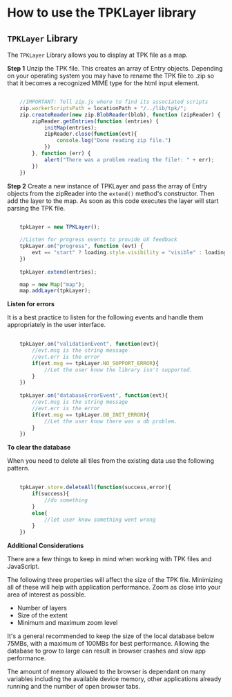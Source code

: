How to use the TPKLayer library
===============================

## `TPKLayer` Library

The `TPKLayer` Library allows you to display at TPK file as a map.

**Step 1** Unzip the TPK file. This creates an array of Entry objects. Depending on your operating system you may have to rename the TPK file to .zip so that it becomes a recognized MIME type for the html input element.

```js

	//IMPORTANT: Tell zip.js where to find its associated scripts
	zip.workerScriptsPath = locationPath + "/../lib/tpk/"; 
	zip.createReader(new zip.BlobReader(blob), function (zipReader) {
    	zipReader.getEntries(function (entries) {
        	initMap(entries);
        	zipReader.close(function(evt){
            	console.log("Done reading zip file.")
        	})
    	}, function (err) {
        	alert("There was a problem reading the file!: " + err);
    	})
	})


```
**Step 2** Create a new instance of TPKLayer and pass the array of Entry objects from the zipReader into the `extend()` method's constructor. Then add the layer to the map. As soon as this code executes the layer will start parsing the TPK file. 


```js

	tpkLayer = new TPKLayer();
	
	//Listen for progress events to provide UX feedback
	tpkLayer.on("progress", function (evt) {
		evt == "start" ? loading.style.visibility = "visible" : loading.style.visibility = "hidden";
	})
	
	tpkLayer.extend(entries);

	map = new Map("map");
	map.addLayer(tpkLayer);

```

**Listen for errors**

It is a best practice to listen for the following events and handle them appropriately in the user interface.

```js
	
	tpkLayer.on("validationEvent", function(evt){
		//evt.msg is the string message
		//evt.err is the error 
		if(evt.msg == tpkLayer.NO_SUPPORT_ERROR){
			//Let the user know the library isn't supported.
		}
	})
	
	tpkLayer.on("databaseErrorEvent", function(evt){
		//evt.msg is the string message
		//evt.err is the error 
		if(evt.msg == tpkLayer.DB_INIT_ERROR){
			//Let the user know there was a db problem.
		}
	})

```


**To clear the database**

When you need to delete all tiles from the existing data use the following pattern. 

```js
	
	tpkLayer.store.deleteAll(function(success,error){
		if(success){
			//do something
		}
		else{
			//let user know something went wrong
		}	
	})

```
**Additional Considerations**

There are a few things to keep in mind when working with TPK files and JavaScript.

The following three properties will affect the size of the TPK file. Minimizing all of these will help with application performance. Zoom as close into your area of interest as possible. 

* Number of layers
* Size of the extent
* Minimum and maximum zoom level 

It's a general recommended to keep the size of the local database below 75MBs, with a maximum of 100MBs for best performance. Allowing the database to grow to large can result in browser crashes and slow app performance. 

The amount of memory allowed to the browser is dependant on many variables including the available device memory, other applications already running and the number of open browser tabs.



